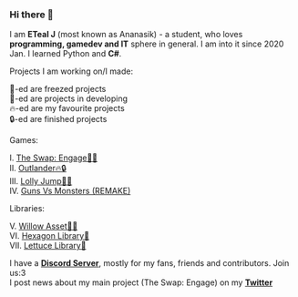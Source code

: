 ### Hi there 👋

I am <b>ETeal J</b> (most known as Ananasik) - a student, who loves <b>programming, gamedev and IT</b> sphere in general. I am into it since 2020 Jan. I learned Python and <b>C#</b>. 

Projects I am working on/I made:

🧊-ed are freezed projects<br>
🔨-ed are projects in developing<br>
🔥-ed are my favourite projects<br>
🔒-ed are finished projects <br>

Games:

I.    <a href="https://github.com/AnanasikDev/The_Swap_Engage_Public">The Swap: Engage🔨🔥</a><br/>
II.   <a href="https://github.com/AnanasikDev/Outlander">Outlander🔥🔒</a><br/>
III.  <a href="https://github.com/AnanasikDev/LollyJump">Lolly Jump🧊🔥</a><br/>
IV.   <a href="https://github.com/AnanasikDev/Strategy">Guns Vs Monsters (REMAKE)</a><br/>
 
Libraries:

V.    <a href="https://github.com/AnanasikDev/Willow">Willow Asset🔨🔥</a><br/>
VI.   <a href="https://github.com/AnanasikDev/Hexagon">Hexagon Library🧊</a><br/>
VII.  <a href="https://github.com/AnanasikDev/Lettuce">Lettuce Library🧊</a><br/>

I have a <b><a href="https://discord.gg/HRB6KG8Xby">Discord Server</a></b>, mostly for my fans, friends and contributors. Join us:3<br/>
I post news about my main project (The Swap: Engage) on my <b><a href="https://twitter.com/Ananasi95910479">Twitter</a></b>

